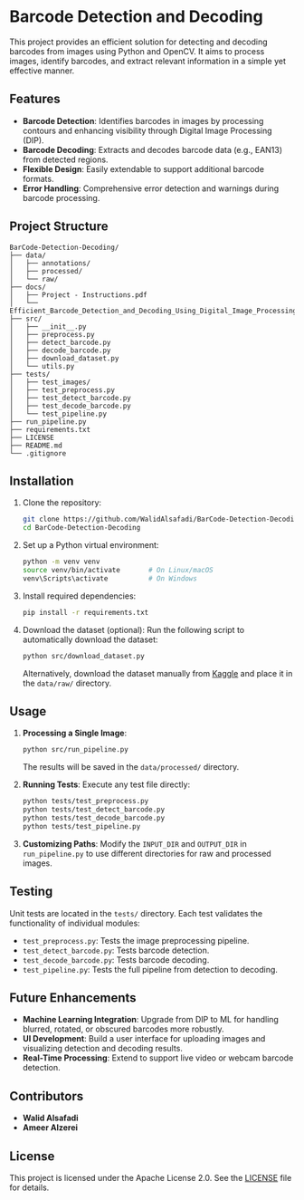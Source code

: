 # Barcode Detection and Decoding

This project provides an efficient solution for detecting and decoding barcodes from images using Python and OpenCV. It aims to process images, identify barcodes, and extract relevant information in a simple yet effective manner.

## Features

- **Barcode Detection**: Identifies barcodes in images by processing contours and enhancing visibility through Digital Image Processing (DIP).
- **Barcode Decoding**: Extracts and decodes barcode data (e.g., EAN13) from detected regions.
- **Flexible Design**: Easily extendable to support additional barcode formats.
- **Error Handling**: Comprehensive error detection and warnings during barcode processing.

## Project Structure

```
BarCode-Detection-Decoding/
├── data/
│   ├── annotations/
│   ├── processed/
│   └── raw/
├── docs/
│   ├── Project - Instructions.pdf
│   └── Efficient_Barcode_Detection_and_Decoding_Using_Digital_Image_Processing_Techniques.pdf
├── src/
│   ├── __init__.py
│   ├── preprocess.py
│   ├── detect_barcode.py
│   ├── decode_barcode.py
│   ├── download_dataset.py
│   └── utils.py
├── tests/
│   ├── test_images/
│   ├── test_preprocess.py
│   ├── test_detect_barcode.py
│   ├── test_decode_barcode.py
│   └── test_pipeline.py
├── run_pipeline.py
├── requirements.txt
├── LICENSE
├── README.md
└── .gitignore
```

## Installation

1. Clone the repository:
   ```bash
   git clone https://github.com/WalidAlsafadi/BarCode-Detection-Decoding.git
   cd BarCode-Detection-Decoding
   ```

2. Set up a Python virtual environment:
   ```bash
   python -m venv venv
   source venv/bin/activate       # On Linux/macOS
   venv\Scripts\activate          # On Windows
   ```

3. Install required dependencies:
   ```bash
   pip install -r requirements.txt
   ```

4. Download the dataset (optional):
   Run the following script to automatically download the dataset:
   ```bash
   python src/download_dataset.py
   ```

   Alternatively, download the dataset manually from [Kaggle](https://www.kaggle.com/datasets/jonathanimmanuel/barcode-and-qr) and place it in the `data/raw/` directory.

## Usage

1. **Processing a Single Image**:
   ```bash
   python src/run_pipeline.py
   ```

   The results will be saved in the `data/processed/` directory.

2. **Running Tests**:
   Execute any test file directly:
   ```bash
   python tests/test_preprocess.py
   python tests/test_detect_barcode.py
   python tests/test_decode_barcode.py
   python tests/test_pipeline.py
   ```

3. **Customizing Paths**:
   Modify the `INPUT_DIR` and `OUTPUT_DIR` in `run_pipeline.py` to use different directories for raw and processed images.

## Testing

Unit tests are located in the `tests/` directory. Each test validates the functionality of individual modules:
- `test_preprocess.py`: Tests the image preprocessing pipeline.
- `test_detect_barcode.py`: Tests barcode detection.
- `test_decode_barcode.py`: Tests barcode decoding.
- `test_pipeline.py`: Tests the full pipeline from detection to decoding.

## Future Enhancements

- **Machine Learning Integration**: Upgrade from DIP to ML for handling blurred, rotated, or obscured barcodes more robustly.
- **UI Development**: Build a user interface for uploading images and visualizing detection and decoding results.
- **Real-Time Processing**: Extend to support live video or webcam barcode detection.

## Contributors

- **Walid Alsafadi**
- **Ameer Alzerei**

## License

This project is licensed under the Apache License 2.0. See the [LICENSE](LICENSE) file for details.